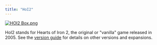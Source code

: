 ```yaml
---
title: "HoI2"
---
```


[![HOI2 Box.png](/images/0/03/HOI2_Box.png)](/File:HOI2_Box.png)

HoI2 stands for Hearts of Iron 2, the original or "vanilla" game
released in 2005. See the [version guide](/Versioning "Versioning") for
details on other versions and expansions.
